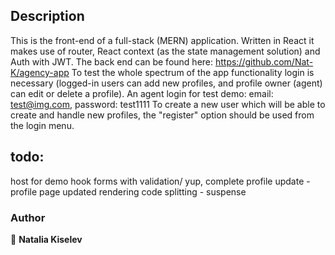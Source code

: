 ## Description

This is the front-end of a full-stack (MERN) application. Written in React it makes use of router, React context (as the state management solution) and Auth with JWT. The back end can be found here: https://github.com/Nat-K/agency-app
To test the whole spectrum of the app functionality login is necessary (logged-in users can add new profiles, and profile owner (agent) can edit or delete a profile). An agent login for test demo: email: test@img.com, password: test1111
To create a new user which will be able to create and handle new profiles, the "register" option should be used from the login menu.

## todo:

host for demo
hook forms with validation/ yup,
complete profile update - profile page updated rendering
code splitting - suspense

### Author

👤 **Natalia Kiselev**
